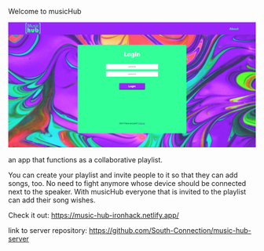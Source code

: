 Welcome to musicHub 

![alt="musicHub-mainpage"](./public/music-hub.png) 

an app that functions as a collaborative playlist.

You can create your playlist and invite people to it so that they can add songs, too.
No need to fight anymore whose device should be connected next to the speaker. With musicHub everyone that is invited to the playlist can add their song wishes.

Check it out:
https://music-hub-ironhack.netlify.app/

link to server repository:
https://github.com/South-Connection/music-hub-server



